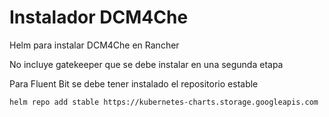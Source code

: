 # Instalador DCM4Che

Helm para instalar DCM4Che en Rancher

No incluye gatekeeper que se debe instalar en una segunda etapa

Para Fluent Bit se debe tener instalado el repositorio estable

```
helm repo add stable https://kubernetes-charts.storage.googleapis.com
```

